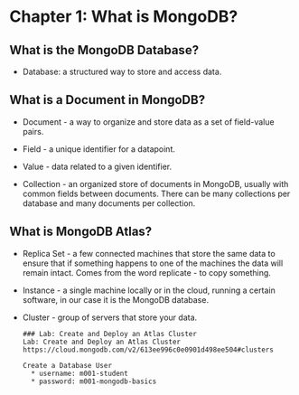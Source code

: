# Chapter 1: What is MongoDB?
## What is the MongoDB Database?
* Database: a structured way to store and access data.  

## What is a Document in MongoDB?
* Document - a way to organize and store data as a set of field-value pairs.
* Field - a unique identifier for a datapoint.

* Value - data related to a given identifier.

* Collection - an organized store of documents in MongoDB, usually with common fields between documents. There can be many collections per database and many documents per collection.

## What is MongoDB Atlas?
* Replica Set - a few connected machines that store the same data to ensure that if something happens to one of the machines the data will remain intact. Comes from the word replicate - to copy something.

* Instance - a single machine locally or in the cloud, running a certain software, in our case it is the MongoDB database.

* Cluster - group of servers that store your data.

  ```
  ### Lab: Create and Deploy an Atlas Cluster
  Lab: Create and Deploy an Atlas Cluster
  https://cloud.mongodb.com/v2/613ee996c0e0901d498ee504#clusters
  
  Create a Database User
    * username: m001-student
    * password: m001-mongodb-basics
  ```
